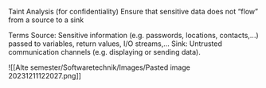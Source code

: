 Taint Analysis (for confidentiality) Ensure that sensitive data does not “flow” from a source to a sink 

Terms Source: Sensitive information (e.g. passwords, locations, contacts,...) passed to variables, return values, I/O streams,… Sink: Untrusted communication channels (e.g. displaying or sending data).

![[Alte semester/Softwaretechnik/Images/Pasted image 20231211122027.png]]

